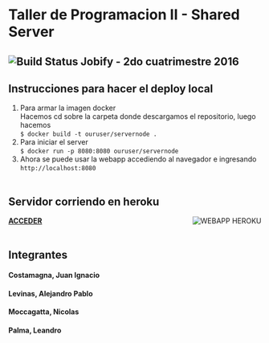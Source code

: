 # Taller de Programacion II - Shared Server </br>
## ![Build Status](https://travis-ci.org/jcostamagna/SharedServer.svg?branch=master) Jobify - 2do cuatrimestre 2016 </br>

## Instrucciones para hacer el deploy local </br>
1) Para armar la imagen docker </br>
Hacemos cd sobre la carpeta donde descargamos el repositorio, luego hacemos </br>
``$ docker build -t ouruser/servernode . ``</br>
2) Para iniciar el server </br>
``$ docker run -p 8080:8080 ouruser/servernode`` </br>
3) Ahora se puede usar la webapp accediendo al navegador e ingresando</br>
``http://localhost:8080`` </br></br>

## Servidor corriendo en heroku </br>
[<img src="https://fb-s-a-a.akamaihd.net/h-ak-xpf1/v/t1.0-0/p370x247/15380493_10210552808243965_2959821653344439044_n.jpg?oh=0f8d82ec00905296ed74d1b74ee1fa1e&oe=58B6361F&__gda__=1488358100_e9e924b61a8ccef33fa03058220d9e45" align="right" alt="WEBAPP HEROKU" />](http://tallersharedserver.herokuapp.com)
[**ACCEDER**](http://tallersharedserver.herokuapp.com) </br></br>

## Integrantes
#### Costamagna, Juan Ignacio
#### Levinas, Alejandro Pablo
#### Moccagatta, Nicolas
#### Palma, Leandro
